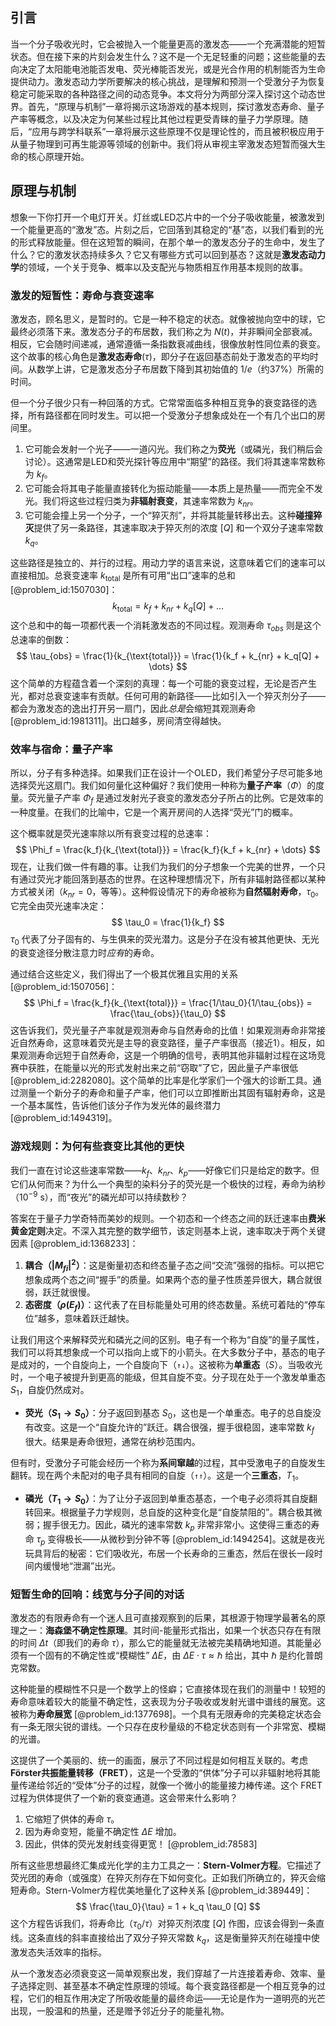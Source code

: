 ## 引言
当一个分子吸收光时，它会被抛入一个能量更高的激发态——一个充满潜能的短暂状态。但在接下来的片刻会发生什么？这不是一个无足轻重的问题；这些能量的去向决定了太阳能电池能否发电、荧光棒能否发光，或是光合作用的机制能否为生命提供动力。激发态动力学所要解决的核心挑战，是理解和预测一个受激分子为恢复稳定可能采取的各种路径之间的动态竞争。本文将分为两部分深入探讨这个动态世界。首先，“原理与机制”一章将揭示这场游戏的基本规则，探讨激发态寿命、量子产率等概念，以及决定为何某些过程比其他过程更受青睐的量子力学原理。随后，“应用与跨学科联系”一章将展示这些原理不仅是理论性的，而且被积极应用于从量子物理到可再生能源等领域的创新中。我们将从审视主宰激发态短暂而强大生命的核心原理开始。

## 原理与机制

想象一下你打开一个电灯开关。灯丝或LED芯片中的一个分子吸收能量，被激发到一个能量更高的“激发”态。片刻之后，它回落到其稳定的“基”态，以我们看到的光的形式释放能量。但在这短暂的瞬间，在那个单一的激发态分子的生命中，发生了什么？它的激发状态持续多久？它又有哪些方式可以回到基态？这就是**激发态动力学**的领域，一个关于竞争、概率以及支配光与物质相互作用基本规则的故事。

### 激发的短暂性：寿命与衰变速率

激发态，顾名思义，是暂时的。它是一种不稳定的状态。就像被抛向空中的球，它最终必须落下来。激发态分子的布居数，我们称之为 $N(t)$，并非瞬间全部衰减。相反，它会随时间递减，通常遵循一条指数衰减曲线，很像放射性同位素的衰变。这个故事的核心角色是**激发态寿命**($\tau$)，即分子在返回基态前处于激发态的平均时间。从数学上讲，它是激发态分子布居数下降到其初始值的 $1/e$（约37%）所需的时间。

但一个分子很少只有一种回落的方式。它常常面临多种相互竞争的衰变路径的选择，所有路径都在同时发生。可以把一个受激分子想象成处在一个有几个出口的房间里。
1.  它可能会发射一个光子——一道闪光。我们称之为**荧光**（或磷光，我们稍后会讨论）。这通常是LED和荧光探针等应用中“期望”的路径。我们将其速率常数称为 $k_f$。
2.  它可能会将其电子能量直接转化为振动能量——本质上是热量——而完全不发光。我们将这些过程归类为**非辐射衰变**，其速率常数为 $k_{nr}$。
3.  它可能会撞上另一个分子，一个“猝灭剂”，并将其能量转移出去。这种**碰撞猝灭**提供了另一条路径，其速率取决于猝灭剂的浓度 $[Q]$ 和一个双分子速率常数 $k_q$。

这些路径是独立的、并行的过程。用动力学的语言来说，这意味着它们的速率可以直接相加。总衰变速率 $k_{\text{total}}$ 是所有可用“出口”速率的总和 [@problem_id:1507030]：
$$
k_{\text{total}} = k_f + k_{nr} + k_q[Q] + \dots
$$
这个总和中的每一项都代表一个消耗激发态的不同过程。观测寿命 $\tau_{obs}$ 则是这个总速率的倒数：
$$
\tau_{obs} = \frac{1}{k_{\text{total}}} = \frac{1}{k_f + k_{nr} + k_q[Q] + \dots}
$$
这个简单的方程蕴含着一个深刻的真理：每一个可能的衰变过程，无论是否产生光，都对总衰变速率有贡献。任何可用的新路径——比如引入一个猝灭剂分子——都会为激发态的逸出打开另一扇门，因此*总是*会缩短其观测寿命 [@problem_id:1981311]。出口越多，房间清空得越快。

### 效率与宿命：量子产率

所以，分子有多种选择。如果我们正在设计一个OLED，我们希望分子尽可能多地选择荧光这扇门。我们如何量化这种偏好？我们使用一种称为**量子产率**（$\Phi$）的度量。荧光量子产率 $\Phi_f$ 是通过发射光子衰变的激发态分子所占的比例。它是效率的一种度量。在我们的比喻中，它是一个离开房间的人选择“荧光”门的概率。

这个概率就是荧光速率除以所有衰变过程的总速率：
$$
\Phi_f = \frac{k_f}{k_{\text{total}}} = \frac{k_f}{k_f + k_{nr} + \dots}
$$
现在，让我们做一件有趣的事。让我们为我们的分子想象一个完美的世界，一个只有通过荧光才能回落到基态的世界。在这种理想情况下，所有非辐射路径都以某种方式被关闭（$k_{nr} = 0$，等等）。这种假设情况下的寿命被称为**自然辐射寿命**，$\tau_0$。它完全由荧光速率决定：
$$
\tau_0 = \frac{1}{k_f}
$$
$\tau_0$ 代表了分子固有的、与生俱来的荧光潜力。这是分子在没有被其他更快、无光的衰变途径分散注意力时*应有*的寿命。

通过结合这些定义，我们得出了一个极其优雅且实用的关系 [@problem_id:1507056]：
$$
\Phi_f = \frac{k_f}{k_{\text{total}}} = \frac{1/\tau_0}{1/\tau_{obs}} = \frac{\tau_{obs}}{\tau_0}
$$
这告诉我们，荧光量子产率就是观测寿命与自然寿命的比值！如果观测寿命非常接近自然寿命，这意味着荧光是主导的衰变路径，量子产率很高（接近1）。相反，如果观测寿命远短于自然寿命，这是一个明确的信号，表明其他非辐射过程在这场竞赛中获胜，在能量以光的形式发射出来之前“窃取”了它，因此量子产率很低 [@problem_id:2282080]。这个简单的比率是化学家们一个强大的诊断工具。通过测量一个新分子的寿命和量子产率，他们可以立即推断出其固有辐射寿命，这是一个基本属性，告诉他们该分子作为发光体的最终潜力 [@problem_id:1494319]。

### 游戏规则：为何有些衰变比其他的更快

我们一直在讨论这些速率常数——$k_f$、$k_{nr}$、$k_p$——好像它们只是给定的数字。但它们从何而来？为什么一个典型的染料分子的荧光是一个极快的过程，寿命为纳秒（$10^{-9}$ s），而“夜光”的磷光却可以持续数秒？

答案在于量子力学奇特而美妙的规则。一个初态和一个终态之间的跃迁速率由**费米黄金定则**决定。不深入其完整的数学细节，该定则基本上说，速率取决于两个关键因素 [@problem_id:1368233]：
1.  **耦合（$|M_{fi}|^2$）**：这是衡量初态和终态量子态之间“交流”强弱的指标。可以把它想象成两个态之间“握手”的质量。如果两个态的量子性质差异很大，耦合就很弱，跃迁就很慢。
2.  **态密度（$\rho(E_f)$）**：这代表了在目标能量处可用的终态数量。系统可着陆的“停车位”越多，意味着跃迁越快。

让我们用这个来解释荧光和磷光之间的区别。电子有一个称为“自旋”的量子属性，我们可以将其想象成一个可以指向上或下的小箭头。在大多数分子中，基态的电子是成对的，一个自旋向上，一个自旋向下（`↑↓`）。这被称为**单重态**（$S$）。当吸收光时，一个电子被提升到更高的能级，但其自旋不变。分子现在处于一个激发单重态 $S_1$，自旋仍然成对。
*   **荧光（$S_1 \to S_0$）**：分子返回到基态 $S_0$，这也是一个单重态。电子的总自旋没有改变。这是一个“自旋允许的”跃迁。耦合很强，握手很稳固，速率常数 $k_f$ 很大。结果是寿命很短，通常在纳秒范围内。

但有时，受激分子可能会经历一个称为**系间窜越**的过程，其中受激电子的自旋发生翻转。现在两个未配对的电子具有相同的自旋（`↑↑`）。这是一个**三重态**，$T_1$。
*   **磷光（$T_1 \to S_0$）**：为了让分子返回到单重态基态，一个电子必须将其自旋翻转回来。根据量子力学规则，总自旋的这种变化是“自旋禁阻的”。耦合极其微弱；握手很无力。因此，磷光的速率常数 $k_p$ 非常非常小。这使得三重态的寿命 $\tau_p$ 变得极长——从微秒到分钟不等 [@problem_id:1494254]。这就是夜光玩具背后的秘密：它们吸收光，布居一个长寿命的三重态，然后在很长一段时间内缓慢地“泄漏”出光。

### 短暂生命的回响：线宽与分子间的对话

激发态的有限寿命有一个迷人且可直接观察到的后果，其根源于物理学最著名的原理之一：**海森堡不确定性原理**。其时间-能量形式指出，如果一个状态只存在有限的时间 $\Delta t$（即我们的寿命 $\tau$），那么它的能量就无法被完美精确地知道。其能量必须有一个固有的不确定性或“模糊性” $\Delta E$，由 $\Delta E \cdot \tau \approx \hbar$ 给出，其中 $\hbar$ 是约化普朗克常数。

这种能量的模糊性不只是一个数学上的怪癖；它直接体现在我们的测量中！较短的寿命意味着较大的能量不确定性，这表现为分子吸收或发射光谱中谱线的展宽。这被称为**寿命展宽** [@problem_id:1377698]。一个具有无限寿命的完美稳定状态会有一条无限尖锐的谱线。一个只存在皮秒量级的不稳定状态则有一个非常宽、模糊的光谱。

这提供了一个美丽的、统一的画面，展示了不同过程是如何相互关联的。考虑**Förster共振能量转移（FRET）**，这是一个受激的“供体”分子可以非辐射地将其能量传递给邻近的“受体”分子的过程，就像一个微小的能量接力棒传递。这个 FRET 过程为供体提供了一个新的衰变通道。这会带来什么影响？
1.  它缩短了供体的寿命 $\tau$。
2.  因为寿命变短，能量不确定性 $\Delta E$ 增加。
3.  因此，供体的荧光发射线变得更宽！ [@problem_id:78583]

所有这些思想最终汇集成光化学的主力工具之一：**Stern-Volmer方程**。它描述了荧光团的寿命（或强度）在猝灭剂存在下如何变化。正如我们所确立的，猝灭会缩短寿命。Stern-Volmer方程优美地量化了这种关系 [@problem_id:389449]：
$$
\frac{\tau_0}{\tau} = 1 + k_q \tau_0 [Q]
$$
这个方程告诉我们，将寿命比（$\tau_0 / \tau$）对猝灭剂浓度 $[Q]$ 作图，应该会得到一条直线。这条直线的斜率直接给出了双分子猝灭常数 $k_q$，这是衡量猝灭剂在碰撞中使激发态失活效率的指标。

从一个激发态必须衰变这一简单观察出发，我们穿越了一片连接着寿命、效率、量子选择定则、甚至基本不确定性原理的领域。每个衰变路径都是一个相互竞争的过程，它们的相互作用决定了所吸收能量的最终命运——无论是作为一道明亮的光芒出现，一股温和的热量，还是赠予邻近分子的能量礼物。

